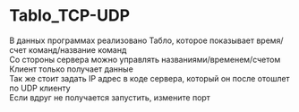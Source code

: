 # Tablo_TCP-UDP
В данных программах реализовано Табло, которое показывает время/счет команд/название команд  
Со стороны сервера можно управлять названиями/временем/счетом  
Клиент только получает данные  
Так же стоит задать IP адрес в коде сервера, который он после отошлет по UDP клиенту  
Если вдруг не получается запустить, измените порт  
